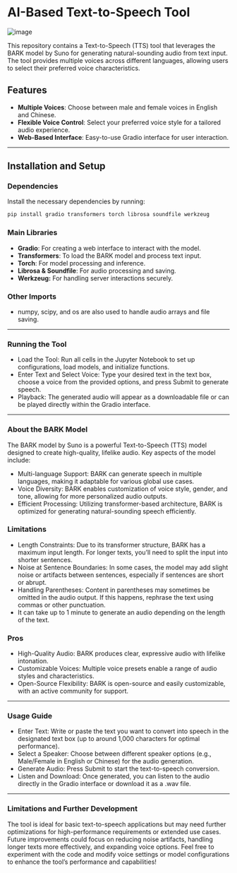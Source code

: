# AI-Based Text-to-Speech Tool

![image](https://github.com/user-attachments/assets/7e83c5b7-3d96-4252-a92a-457d979d56d5)


This repository contains a Text-to-Speech (TTS) tool that leverages the BARK model by Suno for generating natural-sounding audio from text input. The tool provides multiple voices across different languages, allowing users to select their preferred voice characteristics.

## **Features**
- **Multiple Voices**: Choose between male and female voices in English and Chinese.
- **Flexible Voice Control**: Select your preferred voice style for a tailored audio experience.
- **Web-Based Interface**: Easy-to-use Gradio interface for user interaction.

---

## **Installation and Setup**

### **Dependencies**

Install the necessary dependencies by running:

```bash
pip install gradio transformers torch librosa soundfile werkzeug
```
### **Main Libraries**
- **Gradio**: For creating a web interface to interact with the model.
- **Transformers**: To load the BARK model and process text input.
- **Torch**: For model processing and inference.
- **Librosa & Soundfile**: For audio processing and saving.
- **Werkzeug:** For handling server interactions securely.

### **Other Imports**
- numpy, scipy, and os are also used to handle audio arrays and file saving.

---

### **Running the Tool**
- Load the Tool: Run all cells in the Jupyter Notebook to set up configurations, load models, and initialize functions.
- Enter Text and Select Voice: Type your desired text in the text box, choose a voice from the provided options, and press Submit to generate speech.
- Playback: The generated audio will appear as a downloadable file or can be played directly within the Gradio interface.

---

### **About the BARK Model**
The BARK model by Suno is a powerful Text-to-Speech (TTS) model designed to create high-quality, lifelike audio. Key aspects of the model include:

- Multi-language Support: BARK can generate speech in multiple languages, making it adaptable for various global use cases.
- Voice Diversity: BARK enables customization of voice style, gender, and tone, allowing for more personalized audio outputs.
- Efficient Processing: Utilizing transformer-based architecture, BARK is optimized for generating natural-sounding speech efficiently.

### **Limitations**
- Length Constraints: Due to its transformer structure, BARK has a maximum input length. For longer texts, you’ll need to split the input into shorter sentences.
- Noise at Sentence Boundaries: In some cases, the model may add slight noise or artifacts between sentences, especially if sentences are short or abrupt.
- Handling Parentheses: Content in parentheses may sometimes be omitted in the audio output. If this happens, rephrase the text using commas or other punctuation.
- It can take up to 1 minute to generate an audio depending on the length of the text.

### **Pros**
- High-Quality Audio: BARK produces clear, expressive audio with lifelike intonation.
- Customizable Voices: Multiple voice presets enable a range of audio styles and characteristics.
- Open-Source Flexibility: BARK is open-source and easily customizable, with an active community for support.

---

### **Usage Guide**
- Enter Text: Write or paste the text you want to convert into speech in the designated text box (up to around 1,000 characters for optimal performance).
- Select a Speaker: Choose between different speaker options (e.g., Male/Female in English or Chinese) for the audio generation.
- Generate Audio: Press Submit to start the text-to-speech conversion.
- Listen and Download: Once generated, you can listen to the audio directly in the Gradio interface or download it as a .wav file.

---

### **Limitations and Further Development**
The tool is ideal for basic text-to-speech applications but may need further optimizations for high-performance requirements or extended use cases. Future improvements could focus on reducing noise artifacts, handling longer texts more effectively, and expanding voice options.
Feel free to experiment with the code and modify voice settings or model configurations to enhance the tool’s performance and capabilities!



